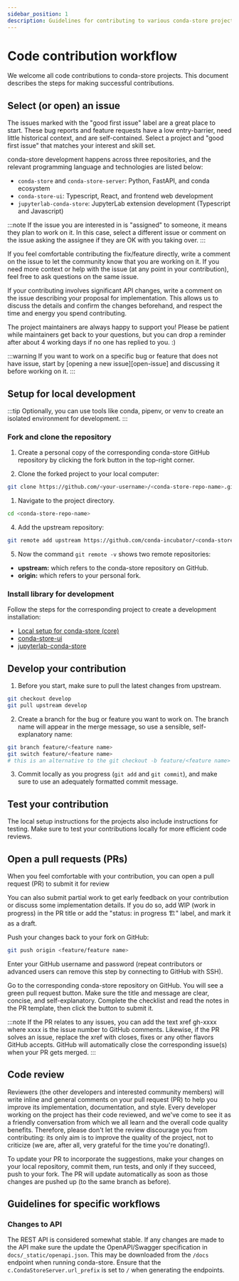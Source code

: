 ```yaml
---
sidebar_position: 1
description: Guidelines for contributing to various conda-store projects
---
```


# Code contribution workflow

We welcome all code contributions to conda-store projects.
This document describes the steps for making successful contributions.

## Select (or open) an issue

The issues marked with the "good first issue" label are a great place to start. These bug reports and feature requests have a low entry-barrier, need little historical context, and are self-contained. Select a project and "good first issue" that matches your interest and skill set.

conda-store development happens across three repositories, and the relevant programming language and technologies are listed below:

* `conda-store` and `conda-store-server`: Python, FastAPI, and conda ecosystem
* `conda-store-ui`: Typescript, React, and frontend web development
* `jupyterlab-conda-store`: JupyterLab extension development (Typescript and Javascript)

:::note
If the issue you are interested in is "assigned" to someone, it means they plan to work on it. In this case, select a different issue or comment on the issue asking the assignee if they are OK with you taking over.
:::

If you feel comfortable contributing the fix/feature directly, write a comment on the issue to let the community know that you are working on it. If you need more context or help with the issue (at any point in your contribution), feel free to ask questions on the same issue.

If your contributing involves significant API changes, write a comment on the issue describing your proposal for implementation. This allows us to discuss the details and confirm the changes beforehand, and respect the time and energy you spend contributing.

The project maintainers are always happy to support you! Please be patient while maintainers get back to your questions, but you can drop a reminder after about 4 working days if no one has replied to you. :)

:::warning
If you want to work on a specific bug or feature that does not have issue, start by [opening a new issue][open-issue] and discussing it before working on it.
:::

## Setup for local development

:::tip
Optionally, you can use tools like conda, pipenv, or venv to create an isolated environment for development.
:::

### Fork and clone the repository

1. Create a personal copy of the corresponding conda-store GitHub repository by clicking the fork button in the top-right corner.

2. Clone the forked project to your local computer:

```bash
git clone https://github.com/<your-username>/<conda-store-repo-name>.git
```

1. Navigate to the project directory.

```bash
cd <conda-store-repo-name>
```

4. Add the upstream repository:

```bash
git remote add upstream https://github.com/conda-incubator/<conda-store-repo-name>.git
```

5. Now the command `git remote -v` shows two remote repositories:

* **upstream:** which refers to the conda-store repository on GitHub.
* **origin:** which refers to your personal fork.

### Install library for development

Follow the steps for the corresponding project to create a development installation:

* [Local setup for conda-store (core)][local-install-conda-store]
* [conda-store-ui][local-install-conda-store-ui]
* [jupyterlab-conda-store][local-install-jlab-conda-store]

## Develop your contribution

1. Before you start, make sure to pull the latest changes from upstream.

```bash
git checkout develop
git pull upstream develop
```

2. Create a branch for the bug or feature you want to work on. The branch name will appear in the merge message, so use a sensible, self-explanatory name:

```bash
git branch feature/<feature name>
git switch feature/<feature name>
# this is an alternative to the git checkout -b feature/<feature name> command
```

3. Commit locally as you progress (`git add` and `git commit`), and make sure to use an adequately formatted commit message.

## Test your contribution

The local setup instructions for the projects also include instructions for testing.
Make sure to test your contributions locally for more efficient code reviews.

## Open a pull requests (PRs)

When you feel comfortable with your contribution, you can open a pull request (PR) to submit it for review

You can also submit partial work to get early feedback on your contribution or discuss some implementation details. If you do so, add WIP (work in progress) in the PR title or add the "status: in progress 🏗" label, and mark it as a draft.

Push your changes back to your fork on GitHub:

```bash
git push origin <feature/feature name>
```

Enter your GitHub username and password (repeat contributors or advanced users can remove this step by connecting to GitHub with SSH).

Go to the corresponding conda-store repository on GitHub. You will see a green pull request button. Make sure the title and message are clear, concise, and self-explanatory. Complete the checklist and read the notes in the PR template, then click the button to submit it.

:::note
If the PR relates to any issues, you can add the text xref gh-xxxx where xxxx is the issue number to GitHub comments. Likewise, if the PR solves an issue, replace the xref with closes, fixes or any other flavors GitHub accepts. GitHub will automatically close the corresponding issue(s) when your PR gets merged.
:::

## Code review

Reviewers (the other developers and interested community members) will write inline and general comments on your pull request (PR) to help you improve its implementation, documentation, and style. Every developer working on the project has their code reviewed, and we've come to see it as a friendly conversation from which we all learn and the overall code quality benefits. Therefore, please don't let the review discourage you from contributing: its only aim is to improve the quality of the project, not to criticize (we are, after all, very grateful for the time you're donating!).

To update your PR to incorporate the suggestions, make your changes on your local repository, commit them, run tests, and only if they succeed, push to your fork. The PR will update automatically as soon as those changes are pushed up (to the same branch as before).

## Guidelines for specific workflows

### Changes to API

The REST API is considered somewhat stable. If any changes are made to
the API make sure the update the OpenAPI/Swagger specification in
`docs/_static/openapi.json`. This may be downloaded from the `/docs`
endpoint when running conda-store. Ensure that the
`c.CondaStoreServer.url_prefix` is set to `/` when generating the
endpoints.

<!-- Internal links -->

[open-issues]: /community/contribute/issues
[local-install-conda-store]: /community/contribute/local-setup-core
[local-install-conda-store-ui]: /community/contribute/local-setup-ui
[local-install-jlab-conda-store]: /community/contribute/local-setup-labextension
